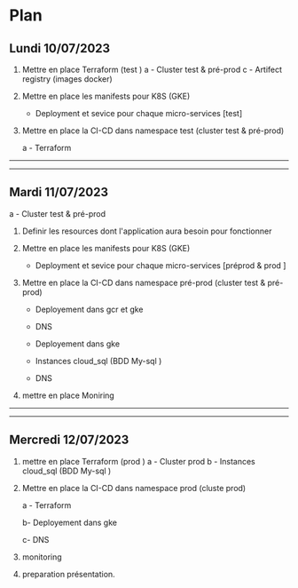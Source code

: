 # Plan 
## Lundi 10/07/2023

1) Mettre en place Terraform (test )
    a - Cluster test & pré-prod 
    c - Artifect registry  (images docker) 

2) Mettre en place les manifests pour K8S (GKE) 

    - Deployment et sevice pour chaque micro-services [test]

3) Mettre en place la CI-CD dans namespace test (cluster test & pré-prod)

    a - Terraform 


----
----
## Mardi 11/07/2023
a - Cluster test & pré-prod 
1) Definir les resources dont l'application aura besoin pour fonctionner

2) Mettre en place les manifests pour K8S (GKE) 

    - Deployment et sevice pour chaque micro-services [préprod & prod ]

3) Mettre en place la CI-CD dans namespace pré-prod (cluster test & pré-prod)
    - Deployement dans gcr et gke 
    - DNS

    - Deployement dans gke 
    - Instances cloud_sql (BDD My-sql )
    - DNS

4) mettre en place Moniring 

---
---

## Mercredi 12/07/2023

1) mettre en place Terraform (prod )
    a - Cluster prod 
    b - Instances cloud_sql (BDD My-sql )

2) Mettre en place la CI-CD dans namespace prod (cluste prod)
    
    a - Terraform

    b- Deployement dans gke 

    c- DNS

3) monitoring 

4) preparation présentation.


